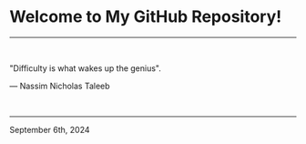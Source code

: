 # Welcome to My GitHub Repository!

---

<br>

"Difficulty is what wakes up the genius"\.

― Nassim Nicholas Taleeb
 
</br>

---
September 6th, 2024
